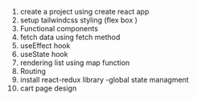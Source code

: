 1. create a project using create react app
2. setup tailwindcss styling (flex box )
3. Functional components
4. fetch data using fetch method
5. useEffect hook
6. useState hook
7. rendering list using map function
8. Routing
9. install react-redux library -global state managment
10. cart page design
